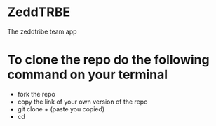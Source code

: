 # ZeddTRBE
The zeddtribe team app
# To clone the repo do the following command on your terminal
- fork the repo
- copy the link of your own version of the repo
- git clone + (paste you copied)
- cd 
